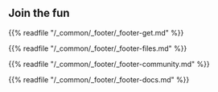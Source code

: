 ## Join the fun

{{% readfile "/_common/_footer/_footer-get.md" %}}

{{% readfile "/_common/_footer/_footer-files.md" %}}

{{% readfile "/_common/_footer/_footer-community.md" %}}

{{% readfile "/_common/_footer/_footer-docs.md" %}}


